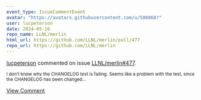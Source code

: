 ```yaml
---
event_type: IssueCommentEvent
avatar: "https://avatars.githubusercontent.com/u/588868?"
user: lucpeterson
date: 2024-05-16
repo_name: LLNL/merlin
html_url: https://github.com/LLNL/merlin/pull/477
repo_url: https://github.com/LLNL/merlin
---
```


<a href='https://github.com/lucpeterson' target='_blank'>lucpeterson</a> commented on issue <a href='https://github.com/LLNL/merlin/pull/477' target='_blank'>LLNL/merlin#477</a>.

<small>I don’t know why the CHANGELOG test is failing. Seems like a problem with the test, since the CHANGELOG has been changed...</small>

<a href='https://github.com/LLNL/merlin/pull/477' target='_blank'>View Comment</a>